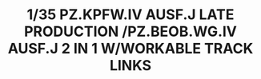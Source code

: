 ---
layout: product
title: "1/35 PZ.KPFW.IV AUSF.J LATE PRODUCTION /PZ.BEOB.WG.IV AUSF.J 2 IN 1 W/WORKABLE TRACK LINKS"
price: "5200" 
desc: "Maketa"
img_path: "/assets/img/RFM5033.jpg"
brand: "N/A"
available: false
special_offer: false
new: false
soon: false
cat: "010000"
subcat: "010800"
subsubcat: "0N/A"
sifra: "RFM5033"
popular: true
---